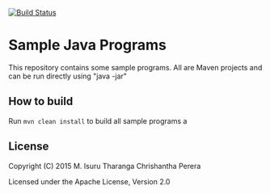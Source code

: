 [![Build Status](https://travis-ci.org/chrishantha/sample-java-programs.svg?branch=master)](https://travis-ci.org/chrishantha/sample-java-programs)

Sample Java Programs
====================

This repository contains some sample programs. All are Maven projects and can be run directly using "java -jar"

## How to build

Run `mvn clean install` to build all sample programs a

## License

Copyright (C) 2015 M. Isuru Tharanga Chrishantha Perera

Licensed under the Apache License, Version 2.0
